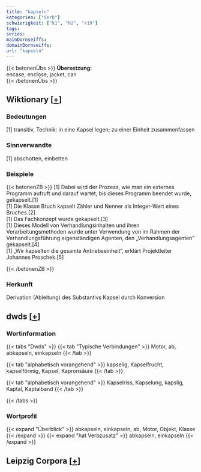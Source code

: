 ```yaml
---
title: "kapseln"
kategorien: ["Verb"]
schwierigkeit: ["k1", "h2", "r19"]
tags:
series:
mainDornseiffs:
domainDornseiffs:
url: "kapseln"
---
```


{{< betonenÜbs >}}
**Übersetzung:**  
encase, enclose, jacket, can  
{{< /betonenÜbs >}}

## Wiktionary [[+](https://de.wiktionary.org/wiki/kapseln)]

### Bedeutungen
[1] transitiv, Technik: in eine Kapsel legen; zu einer Einheit zusammenfassen  

### Sinnverwandte
[1] abschotten, einbetten  

### Beispiele
{{< betonenZB >}}
[1] Dabei wird der Prozess, wie man ein externes Programm aufruft und darauf wartet, bis dieses Programm beendet wurde, gekapselt.[1]  
[1] Die Klasse Bruch kapselt Zähler und Nenner als Integer-Wert eines Bruches.[2]  
[1] Das Fachkonzept wurde gekapselt.[3]  
[1] Dieses Modell von Verhandlungsinhalten und ihren Verarbeitungsmethoden wurde unter Verwendung von im Rahmen der Verhandlungsführung eigenständigen Agenten, den „Verhandlungsagenten" gekapselt.[4]  
[1] „Wir kapselten die gesamte Antriebseinheit“, erklärt Projektleiter Johannes Proschek.[5]  

{{< /betonenZB >}}
### Herkunft
Derivation (Ableitung) des Substantivs Kapsel durch Konversion  



## dwds [[+](https://www.dwds.de/wb/kapseln)]

### Wortinformation
{{< tabs "Dwds" >}}
{{< tab "Typische Verbindungen" >}}
Motor, ab, abkapseln, einkapseln
{{< /tab >}}

{{< tab "alphabetisch vorangehend" >}}
kapselig, Kapselfrucht, kapselförmig, Kapsel, Kapronsäure
{{< /tab >}}

{{< tab "alphabetisch vorangehend" >}}
Kapselriss, Kapselung, kapslig, Kaptal, Kaptalband
{{< /tab >}}

{{< /tabs >}}

### Wortprofil
{{< expand "Überblick" >}} abkapseln, einkapseln, ab, Motor, Objekt, Klasse {{< /expand >}}
{{< expand "hat Verbzusatz" >}} abkapseln, einkapseln {{< /expand >}}

## Leipzig Corpora [[+](https://corpora.uni-leipzig.de/en/res?word=kapseln&corpusId=deu_newscrawl-public_2018)]

